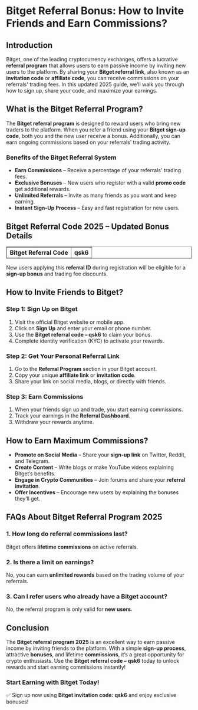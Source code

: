 <h1>Bitget Referral Bonus: How to Invite Friends and Earn Commissions?</h1>
<h2>Introduction</h2>
<p>Bitget, one of the leading cryptocurrency exchanges, offers a lucrative <strong>referral program</strong> that allows users to earn passive income by inviting new users to the platform. By sharing your <strong>Bitget referral link</strong>, also known as an <strong>invitation code</strong> or <strong>affiliate code</strong>, you can receive commissions on your referrals' trading fees. In this updated 2025 guide, we’ll walk you through how to sign up, share your code, and maximize your earnings.</p>

<h2>What is the Bitget Referral Program?</h2>
<p>The <strong>Bitget referral program</strong> is designed to reward users who bring new traders to the platform. When you refer a friend using your <strong>Bitget sign-up code</strong>, both you and the new user receive a bonus. Additionally, you can earn ongoing commissions based on your referrals’ trading activity.</p>

<h3>Benefits of the Bitget Referral System</h3>
<ul>
    <li><strong>Earn Commissions</strong> – Receive a percentage of your referrals' trading fees.</li>
    <li><strong>Exclusive Bonuses</strong> – New users who register with a valid <strong>promo code</strong> get additional rewards.</li>
    <li><strong>Unlimited Referrals</strong> – Invite as many friends as you want and keep earning.</li>
    <li><strong>Instant Sign-Up Process</strong> – Easy and fast registration for new users.</li>
</ul>

<h2>Bitget Referral Code 2025 – Updated Bonus Details</h2>
<table border="1">
    <tr>
        <th>Bitget Referral Code</th>
        <th>qsk6</th>
    </tr>
</table>
<p>New users applying this <strong>referral ID</strong> during registration will be eligible for a <strong>sign-up bonus</strong> and trading fee discounts.</p>

<h2>How to Invite Friends to Bitget?</h2>
<h3>Step 1: Sign Up on Bitget</h3>
<ol>
    <li>Visit the official Bitget website or mobile app.</li>
    <li>Click on <strong>Sign Up</strong> and enter your email or phone number.</li>
    <li>Use the <strong>Bitget referral code – qsk6</strong> to claim your bonus.</li>
    <li>Complete identity verification (KYC) to activate your rewards.</li>
</ol>

<h3>Step 2: Get Your Personal Referral Link</h3>
<ol>
    <li>Go to the <strong>Referral Program</strong> section in your Bitget account.</li>
    <li>Copy your unique <strong>affiliate link</strong> or <strong>invitation code</strong>.</li>
    <li>Share your link on social media, blogs, or directly with friends.</li>
</ol>

<h3>Step 3: Earn Commissions</h3>
<ol>
    <li>When your friends sign up and trade, you start earning commissions.</li>
    <li>Track your earnings in the <strong>Referral Dashboard</strong>.</li>
    <li>Withdraw your rewards anytime.</li>
</ol>

<h2>How to Earn Maximum Commissions?</h2>
<ul>
    <li><strong>Promote on Social Media</strong> – Share your <strong>sign-up link</strong> on Twitter, Reddit, and Telegram.</li>
    <li><strong>Create Content</strong> – Write blogs or make YouTube videos explaining Bitget’s benefits.</li>
    <li><strong>Engage in Crypto Communities</strong> – Join forums and share your <strong>referral invitation</strong>.</li>
    <li><strong>Offer Incentives</strong> – Encourage new users by explaining the bonuses they’ll get.</li>
</ul>

<h2>FAQs About Bitget Referral Program 2025</h2>
<h3>1. How long do referral commissions last?</h3>
<p>Bitget offers <strong>lifetime commissions</strong> on active referrals.</p>

<h3>2. Is there a limit on earnings?</h3>
<p>No, you can earn <strong>unlimited rewards</strong> based on the trading volume of your referrals.</p>

<h3>3. Can I refer users who already have a Bitget account?</h3>
<p>No, the referral program is only valid for <strong>new users</strong>.</p>

<h2>Conclusion</h2>
<p>The <strong>Bitget referral program 2025</strong> is an excellent way to earn passive income by inviting friends to the platform. With a simple <strong>sign-up process</strong>, attractive <strong>bonuses</strong>, and lifetime <strong>commissions</strong>, it’s a great opportunity for crypto enthusiasts. Use the <strong>Bitget referral code – qsk6</strong> today to unlock rewards and start earning commissions instantly!</p>

<h3>Start Earning with Bitget Today!</h3>
<p>✅ Sign up now using <strong>Bitget invitation code: qsk6</strong> and enjoy exclusive bonuses!</p>
